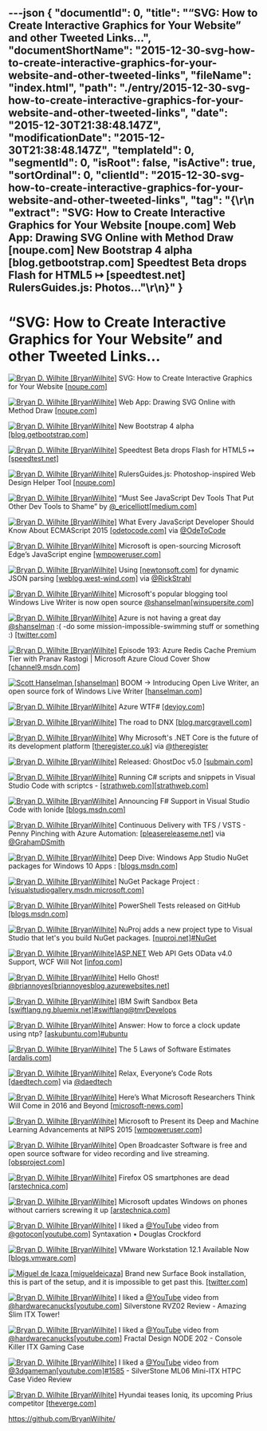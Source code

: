---json
{
  "documentId": 0,
  "title": "“SVG: How to Create Interactive Graphics for Your Website” and other Tweeted Links…",
  "documentShortName": "2015-12-30-svg-how-to-create-interactive-graphics-for-your-website-and-other-tweeted-links",
  "fileName": "index.html",
  "path": "./entry/2015-12-30-svg-how-to-create-interactive-graphics-for-your-website-and-other-tweeted-links",
  "date": "2015-12-30T21:38:48.147Z",
  "modificationDate": "2015-12-30T21:38:48.147Z",
  "templateId": 0,
  "segmentId": 0,
  "isRoot": false,
  "isActive": true,
  "sortOrdinal": 0,
  "clientId": "2015-12-30-svg-how-to-create-interactive-graphics-for-your-website-and-other-tweeted-links",
  "tag": "{\r\n  \"extract\": \"SVG: How to Create Interactive Graphics for Your Website [noupe.com]  Web App: Drawing SVG Online with Method Draw [noupe.com]  New Bootstrap 4 alpha [blog.getbootstrap.com]  Speedtest Beta drops Flash for HTML5 ↦ [speedtest.net]  RulersGuides.js: Photos...\"\r\n}"
}
---

# “SVG: How to Create Interactive Graphics for Your Website” and other Tweeted Links…

[<img alt="Bryan D. Wilhite [BryanWilhite]" src="https://songhay.blob.core.windows.net/shared-social-twitter/BryanWilhite.jpeg">](http://songhayblog.azurewebsites.net/ "Bryan D. Wilhite [BryanWilhite]") SVG: How to Create Interactive Graphics for Your Website [[noupe.com]](http://www.noupe.com/design/svg-interactive-graphics-94162.html)

[<img alt="Bryan D. Wilhite [BryanWilhite]" src="https://songhay.blob.core.windows.net/shared-social-twitter/BryanWilhite.jpeg">](http://songhayblog.azurewebsites.net/ "Bryan D. Wilhite [BryanWilhite]") Web App: Drawing SVG Online with Method Draw [[noupe.com]](http://www.noupe.com/design/svg-online-with-method-draw-94154.html)

[<img alt="Bryan D. Wilhite [BryanWilhite]" src="https://songhay.blob.core.windows.net/shared-social-twitter/BryanWilhite.jpeg">](http://songhayblog.azurewebsites.net/ "Bryan D. Wilhite [BryanWilhite]") New Bootstrap 4 alpha [[blog.getbootstrap.com]](http://blog.getbootstrap.com/2015/12/08/bootstrap-4-alpha-2/)

[<img alt="Bryan D. Wilhite [BryanWilhite]" src="https://songhay.blob.core.windows.net/shared-social-twitter/BryanWilhite.jpeg">](http://songhayblog.azurewebsites.net/ "Bryan D. Wilhite [BryanWilhite]") Speedtest Beta drops Flash for HTML5 ↦ [[speedtest.net]](http://www.speedtest.net)

[<img alt="Bryan D. Wilhite [BryanWilhite]" src="https://songhay.blob.core.windows.net/shared-social-twitter/BryanWilhite.jpeg">](http://songhayblog.azurewebsites.net/ "Bryan D. Wilhite [BryanWilhite]") RulersGuides.js: Photoshop-inspired Web Design Helper Tool [[noupe.com]](http://www.noupe.com/design/rulersguides-js-photoshop-inspired-web-design-helper-tool-94116.html)

[<img alt="Bryan D. Wilhite [BryanWilhite]" src="https://songhay.blob.core.windows.net/shared-social-twitter/BryanWilhite.jpeg">](http://songhayblog.azurewebsites.net/ "Bryan D. Wilhite [BryanWilhite]") “Must See JavaScript Dev Tools That Put Other Dev Tools to Shame” by [@_ericelliott](http://twitter.com/_ericelliott)[[medium.com]](https://medium.com/javascript-scene/must-see-javascript-dev-tools-that-put-other-dev-tools-to-shame-aca6d3e3d925#.kkhbrhstt)

[<img alt="Bryan D. Wilhite [BryanWilhite]" src="https://songhay.blob.core.windows.net/shared-social-twitter/BryanWilhite.jpeg">](http://songhayblog.azurewebsites.net/ "Bryan D. Wilhite [BryanWilhite]") What Every JavaScript Developer Should Know About ECMAScript 2015 [[odetocode.com]](http://odetocode.com/blogs/scott/archive/2015/11/23/what-every-javascript-developer-should-know-about-ecmascript-2015.aspx) via [@OdeToCode](http://twitter.com/OdeToCode)

[<img alt="Bryan D. Wilhite [BryanWilhite]" src="https://songhay.blob.core.windows.net/shared-social-twitter/BryanWilhite.jpeg">](http://songhayblog.azurewebsites.net/ "Bryan D. Wilhite [BryanWilhite]") Microsoft is open-sourcing Microsoft Edge’s JavaScript engine [[wmpoweruser.com]](http://wmpoweruser.com/microsoft-open-sourcing-microsoft-edges-javascript-engine/)

[<img alt="Bryan D. Wilhite [BryanWilhite]" src="https://songhay.blob.core.windows.net/shared-social-twitter/BryanWilhite.jpeg">](http://songhayblog.azurewebsites.net/ "Bryan D. Wilhite [BryanWilhite]") Using [[newtonsoft.com]](http://www.newtonsoft.com/json) for dynamic JSON parsing [[weblog.west-wind.com]](http://weblog.west-wind.com/posts/2012/Aug/30/Using-JSONNET-for-dynamic-JSON-parsing) via [@RickStrahl](http://twitter.com/RickStrahl)

[<img alt="Bryan D. Wilhite [BryanWilhite]" src="https://songhay.blob.core.windows.net/shared-social-twitter/BryanWilhite.jpeg">](http://songhayblog.azurewebsites.net/ "Bryan D. Wilhite [BryanWilhite]") Microsoft's popular blogging tool Windows Live Writer is now open source [@shanselman](http://twitter.com/shanselman)[[winsupersite.com]](http://winsupersite.com/microsoft/microsofts-popular-blogging-tool-windows-live-writer-now-open-source)

[<img alt="Bryan D. Wilhite [BryanWilhite]" src="https://songhay.blob.core.windows.net/shared-social-twitter/BryanWilhite.jpeg">](http://songhayblog.azurewebsites.net/ "Bryan D. Wilhite [BryanWilhite]") Azure is not having a great day [@shanselman](http://twitter.com/shanselman) :( -do some mission-impossible-swimming stuff or something :) [[twitter.com]](https://twitter.com/BryanWilhite/status/674679713785184256/photo/1)

[<img alt="Bryan D. Wilhite [BryanWilhite]" src="https://songhay.blob.core.windows.net/shared-social-twitter/BryanWilhite.jpeg">](http://songhayblog.azurewebsites.net/ "Bryan D. Wilhite [BryanWilhite]") Episode 193: Azure Redis Cache Premium Tier with Pranav Rastogi | Microsoft Azure Cloud Cover Show [[channel9.msdn.com]](https://channel9.msdn.com/Shows/Cloud+Cover/Episode-193-Azure-Redis-Cache-Premium-Tier-with-Pranav-Rastogi)

[<img alt="Scott Hanselman [shanselman]" src="https://songhay.blob.core.windows.net/shared-social-twitter/shanselman.jpeg">](http://hanselman.com/ "Scott Hanselman [shanselman]") BOOM -> Introducing Open Live Writer, an open source fork of Windows Live Writer [[hanselman.com]](http://www.hanselman.com/blog/AnnouncingOpenLiveWriterAnOpenSourceForkOfWindowsLiveWriter.aspx)

[<img alt="Bryan D. Wilhite [BryanWilhite]" src="https://songhay.blob.core.windows.net/shared-social-twitter/BryanWilhite.jpeg">](http://songhayblog.azurewebsites.net/ "Bryan D. Wilhite [BryanWilhite]") Azure WTF# [[devjoy.com]](http://www.devjoy.com/2015/12/azure-wtf/)

[<img alt="Bryan D. Wilhite [BryanWilhite]" src="https://songhay.blob.core.windows.net/shared-social-twitter/BryanWilhite.jpeg">](http://songhayblog.azurewebsites.net/ "Bryan D. Wilhite [BryanWilhite]") The road to DNX [[blog.marcgravell.com]](http://blog.marcgravell.com/2015/11/the-road-to-dnx-part-1.html)

[<img alt="Bryan D. Wilhite [BryanWilhite]" src="https://songhay.blob.core.windows.net/shared-social-twitter/BryanWilhite.jpeg">](http://songhayblog.azurewebsites.net/ "Bryan D. Wilhite [BryanWilhite]") Why Microsoft's .NET Core is the future of its development platform [[theregister.co.uk]](http://www.theregister.co.uk/2015/11/20/microsoft_net_core_development_platform_fork/) via [@theregister](http://twitter.com/theregister)

[<img alt="Bryan D. Wilhite [BryanWilhite]" src="https://songhay.blob.core.windows.net/shared-social-twitter/BryanWilhite.jpeg">](http://songhayblog.azurewebsites.net/ "Bryan D. Wilhite [BryanWilhite]") Released: GhostDoc v5.0 [[submain.com]](http://submain.com/blog/ReleasedGhostDocV50.aspx)

[<img alt="Bryan D. Wilhite [BryanWilhite]" src="https://songhay.blob.core.windows.net/shared-social-twitter/BryanWilhite.jpeg">](http://songhayblog.azurewebsites.net/ "Bryan D. Wilhite [BryanWilhite]") Running C# scripts and snippets in Visual Studio Code with scriptcs - [[strathweb.com]](http://www.strathweb.com/2015/11/running-c-scripts-and-snippets-in-visual-studio-code-with-scriptcs/)[[strathweb.com]](http://www.strathweb.com/2015/11/running-c-scripts-and-snippets-in-visual-studio-code-with-scriptcs/)

[<img alt="Bryan D. Wilhite [BryanWilhite]" src="https://songhay.blob.core.windows.net/shared-social-twitter/BryanWilhite.jpeg">](http://songhayblog.azurewebsites.net/ "Bryan D. Wilhite [BryanWilhite]") Announcing F# Support in Visual Studio Code with Ionide [[blogs.msdn.com]](http://blogs.msdn.com/b/dotnet/archive/2015/12/03/guest-post-announcing-f-support-in-visual-studio-code-with-ionide.aspx)

[<img alt="Bryan D. Wilhite [BryanWilhite]" src="https://songhay.blob.core.windows.net/shared-social-twitter/BryanWilhite.jpeg">](http://songhayblog.azurewebsites.net/ "Bryan D. Wilhite [BryanWilhite]") Continuous Delivery with TFS / VSTS - Penny Pinching with Azure Automation: [[pleasereleaseme.net]](http://pleasereleaseme.net/continuous-delivery-with-tfs-vsts-penny-pinching-with-azure-automation/) via [@GrahamDSmith](http://twitter.com/GrahamDSmith)

[<img alt="Bryan D. Wilhite [BryanWilhite]" src="https://songhay.blob.core.windows.net/shared-social-twitter/BryanWilhite.jpeg">](http://songhayblog.azurewebsites.net/ "Bryan D. Wilhite [BryanWilhite]") Deep Dive: Windows App Studio NuGet packages for Windows 10 Apps : [[blogs.msdn.com]](http://blogs.msdn.com/b/windows_app_studio_news/archive/2015/11/25/deep-dive-windows-app-studio-nuget-packages-for-windows-10-apps.aspx)

[<img alt="Bryan D. Wilhite [BryanWilhite]" src="https://songhay.blob.core.windows.net/shared-social-twitter/BryanWilhite.jpeg">](http://songhayblog.azurewebsites.net/ "Bryan D. Wilhite [BryanWilhite]") NuGet Package Project : [[visualstudiogallery.msdn.microsoft.com]](https://visualstudiogallery.msdn.microsoft.com/fbe9b9b8-34ae-47b5-a751-cb71a16f7e96)

[<img alt="Bryan D. Wilhite [BryanWilhite]" src="https://songhay.blob.core.windows.net/shared-social-twitter/BryanWilhite.jpeg">](http://songhayblog.azurewebsites.net/ "Bryan D. Wilhite [BryanWilhite]") PowerShell Tests released on GitHub [[blogs.msdn.com]](http://blogs.msdn.com/b/powershell/archive/2015/12/07/powershell-tests-released-on-github.aspx)

[<img alt="Bryan D. Wilhite [BryanWilhite]" src="https://songhay.blob.core.windows.net/shared-social-twitter/BryanWilhite.jpeg">](http://songhayblog.azurewebsites.net/ "Bryan D. Wilhite [BryanWilhite]") NuProj adds a new project type to Visual Studio that let's you build NuGet packages. [[nuproj.net]](http://nuproj.net/documentation/)[#NuGet](http://search.twitter.com/search?q=%23NuGet)

[<img alt="Bryan D. Wilhite [BryanWilhite]" src="https://songhay.blob.core.windows.net/shared-social-twitter/BryanWilhite.jpeg">](http://songhayblog.azurewebsites.net/ "Bryan D. Wilhite [BryanWilhite]")[ASP.NET](http://www.asp.net/) Web API Gets OData v4.0 Support, WCF Will Not [[infoq.com]](http://www.infoq.com/news/2014/03/asp-net-odata-4#.VmeMHIM1V5I.twitter)

[<img alt="Bryan D. Wilhite [BryanWilhite]" src="https://songhay.blob.core.windows.net/shared-social-twitter/BryanWilhite.jpeg">](http://songhayblog.azurewebsites.net/ "Bryan D. Wilhite [BryanWilhite]") Hello Ghost! [@briannoyes](http://twitter.com/briannoyes)[[briannoyesblog.azurewebsites.net]](http://briannoyesblog.azurewebsites.net/2015/11/26/hello-ghost/)

[<img alt="Bryan D. Wilhite [BryanWilhite]" src="https://songhay.blob.core.windows.net/shared-social-twitter/BryanWilhite.jpeg">](http://songhayblog.azurewebsites.net/ "Bryan D. Wilhite [BryanWilhite]") IBM Swift Sandbox Beta [[swiftlang.ng.bluemix.net]](http://swiftlang.ng.bluemix.net/#/repl)[#swiftlang](http://search.twitter.com/search?q=%23swiftlang)[@tmrDevelops](http://twitter.com/tmrDevelops)

[<img alt="Bryan D. Wilhite [BryanWilhite]" src="https://songhay.blob.core.windows.net/shared-social-twitter/BryanWilhite.jpeg">](http://songhayblog.azurewebsites.net/ "Bryan D. Wilhite [BryanWilhite]") Answer: How to force a clock update using ntp? [[askubuntu.com]](http://askubuntu.com/questions/254826/how-to-force-a-clock-update-using-ntp/254846?stw=2#254846)[#ubuntu](http://search.twitter.com/search?q=%23ubuntu)

[<img alt="Bryan D. Wilhite [BryanWilhite]" src="https://songhay.blob.core.windows.net/shared-social-twitter/BryanWilhite.jpeg">](http://songhayblog.azurewebsites.net/ "Bryan D. Wilhite [BryanWilhite]") The 5 Laws of Software Estimates [[ardalis.com]](http://ardalis.com/5-laws-of-software-estimates)

[<img alt="Bryan D. Wilhite [BryanWilhite]" src="https://songhay.blob.core.windows.net/shared-social-twitter/BryanWilhite.jpeg">](http://songhayblog.azurewebsites.net/ "Bryan D. Wilhite [BryanWilhite]") Relax, Everyone’s Code Rots [[daedtech.com]](http://www.daedtech.com/relax-everyones-code-rots/) via [@daedtech](http://twitter.com/daedtech)

[<img alt="Bryan D. Wilhite [BryanWilhite]" src="https://songhay.blob.core.windows.net/shared-social-twitter/BryanWilhite.jpeg">](http://songhayblog.azurewebsites.net/ "Bryan D. Wilhite [BryanWilhite]") Here’s What Microsoft Researchers Think Will Come in 2016 and Beyond [[microsoft-news.com]](http://microsoft-news.com/heres-microsoft-researchers-think-will-come-2016-beyond/)

[<img alt="Bryan D. Wilhite [BryanWilhite]" src="https://songhay.blob.core.windows.net/shared-social-twitter/BryanWilhite.jpeg">](http://songhayblog.azurewebsites.net/ "Bryan D. Wilhite [BryanWilhite]") Microsoft to Present its Deep and Machine Learning Advancements at NIPS 2015 [[wmpoweruser.com]](http://wmpoweruser.com/microsoft-present-deep-machine-learning-advancements-nips-2015/)

[<img alt="Bryan D. Wilhite [BryanWilhite]" src="https://songhay.blob.core.windows.net/shared-social-twitter/BryanWilhite.jpeg">](http://songhayblog.azurewebsites.net/ "Bryan D. Wilhite [BryanWilhite]") Open Broadcaster Software is free and open source software for video recording and live streaming. [[obsproject.com]](https://obsproject.com/index)

[<img alt="Bryan D. Wilhite [BryanWilhite]" src="https://songhay.blob.core.windows.net/shared-social-twitter/BryanWilhite.jpeg">](http://songhayblog.azurewebsites.net/ "Bryan D. Wilhite [BryanWilhite]") Firefox OS smartphones are dead [[arstechnica.com]](http://arstechnica.com/gadgets/2015/12/firefox-os-smartphones-are-dead/)

[<img alt="Bryan D. Wilhite [BryanWilhite]" src="https://songhay.blob.core.windows.net/shared-social-twitter/BryanWilhite.jpeg">](http://songhayblog.azurewebsites.net/ "Bryan D. Wilhite [BryanWilhite]") Microsoft updates Windows on phones without carriers screwing it up [[arstechnica.com]](http://arstechnica.com/information-technology/2015/12/microsoft-updates-windows-on-phones-without-carriers-screwing-it-up/)

[<img alt="Bryan D. Wilhite [BryanWilhite]" src="https://songhay.blob.core.windows.net/shared-social-twitter/BryanWilhite.jpeg">](http://songhayblog.azurewebsites.net/ "Bryan D. Wilhite [BryanWilhite]") I liked a [@YouTube](http://twitter.com/YouTube) video from [@gotocon](http://twitter.com/gotocon)[[youtube.com]](https://www.youtube.com/watch?v=Nlqv6NtBXcA&feature=youtu.be&a) Syntaxation • Douglas Crockford

[<img alt="Bryan D. Wilhite [BryanWilhite]" src="https://songhay.blob.core.windows.net/shared-social-twitter/BryanWilhite.jpeg">](http://songhayblog.azurewebsites.net/ "Bryan D. Wilhite [BryanWilhite]") VMware Workstation 12.1 Available Now [[blogs.vmware.com]](https://blogs.vmware.com/workstation/2015/12/vmware-workstation-12-1-available-now.html)

[<img alt="Miguel de Icaza [migueldeicaza]" src="https://songhay.blob.core.windows.net/shared-social-twitter/migueldeicaza.png">](http://tirania.org/blog "Miguel de Icaza [migueldeicaza]") Brand new Surface Book installation, this is part of the setup, and it is impossible to get past this. [[twitter.com]](https://twitter.com/migueldeicaza/status/682056725030113280/photo/1)

[<img alt="Bryan D. Wilhite [BryanWilhite]" src="https://songhay.blob.core.windows.net/shared-social-twitter/BryanWilhite.jpeg">](http://songhayblog.azurewebsites.net/ "Bryan D. Wilhite [BryanWilhite]") I liked a [@YouTube](http://twitter.com/YouTube) video from [@hardwarecanucks](http://twitter.com/hardwarecanucks)[[youtube.com]](https://www.youtube.com/watch?v=OJHGVIZw9vs&feature=youtu.be&a) Silverstone RVZ02 Review - Amazing Slim ITX Tower!

[<img alt="Bryan D. Wilhite [BryanWilhite]" src="https://songhay.blob.core.windows.net/shared-social-twitter/BryanWilhite.jpeg">](http://songhayblog.azurewebsites.net/ "Bryan D. Wilhite [BryanWilhite]") I liked a [@YouTube](http://twitter.com/YouTube) video from [@hardwarecanucks](http://twitter.com/hardwarecanucks)[[youtube.com]](https://www.youtube.com/watch?v=YsDW0Q9Jeas&feature=youtu.be&a) Fractal Design NODE 202 - Console Killer ITX Gaming Case

[<img alt="Bryan D. Wilhite [BryanWilhite]" src="https://songhay.blob.core.windows.net/shared-social-twitter/BryanWilhite.jpeg">](http://songhayblog.azurewebsites.net/ "Bryan D. Wilhite [BryanWilhite]") I liked a [@YouTube](http://twitter.com/YouTube) video from [@3dgameman](http://twitter.com/3dgameman)[[youtube.com]](https://www.youtube.com/watch?v=KhK1-DXgmIw&feature=youtu.be&a)[#1585](http://search.twitter.com/search?q=%231585) - SilverStone ML06 Mini-ITX HTPC Case Video Review

[<img alt="Bryan D. Wilhite [BryanWilhite]" src="https://songhay.blob.core.windows.net/shared-social-twitter/BryanWilhite.jpeg">](http://songhayblog.azurewebsites.net/ "Bryan D. Wilhite [BryanWilhite]") Hyundai teases Ioniq, its upcoming Prius competitor [[theverge.com]](http://www.theverge.com/2015/12/7/9865014/hyundai-ioniq-electric-ev-plug-in-hybrid)

<https://github.com/BryanWilhite/>
